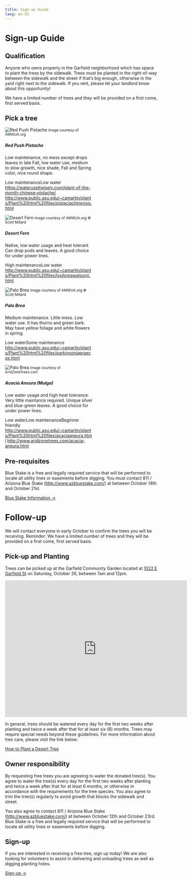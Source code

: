 ```yaml
---
title: Sign-up Guide
lang: en-US
---
```


# Sign-up Guide

<contact/>

## Qualification
Anyone who owns property in the Garfield neighborhood which has space to plant the trees by the sidewalk. Trees must be planted in the right-of-way between the sidewalk and the street if that’s big enough, otherwise in the yard right next to the sidewalk. If you rent, please let your landlord know about this opportunity!

<div class="alert alert-warning">We have a limited number of trees and they will be provided on a first come, first served basis.</div>

## Pick a tree

<div class="container">
  <div class="row mb-2 mt-2">
    <div class="col-sm mt-2">
      <div class="card" style="width: 18rem;">
        <img src="http://www.amwua.org/plants/pictures/pistacia_chinensis_4.jpg" class="card-img-top" alt="Red Push Pistache">
        <small class="text-muted ml-2">Image courtesy of AMWUA.org</small>
        <div class="card-body">
          <h5 class="card-title">Red Push Pistache</h5>
          <p class="card-text">
            Low maintenance, no mess except drops leaves in late Fall, low water use, medium to slow growth, nice shade, Fall and Spring color, nice round shape.
            <div>
              <span class="badge badge-success m-1">Low maintenance</span><span class="badge badge-success m-1">Low water</span>
            </div>
            <a href="https://wateruseitwisely.com/plant-of-the-month-chinese-pistache/" target="_blank">https://wateruseitwisely.com/plant-of-the-month-chinese-pistache/</a>
            <a href="http://www.public.asu.edu/~camartin/plants/Plant%20html%20files/pistaciachinensis.html" target="_blank">http://www.public.asu.edu/~camartin/plants/Plant%20html%20files/pistaciachinensis.html</a>
          </p>
        </div>
      </div>
    </div>
    <div class="col-sm mt-2">
      <div class="card" style="width: 18rem;">
        <img src="http://www.amwua.org/plants/pictures/sm_l_microphylla_v._thornberi_1.jpg" class="card-img-top" alt="Desert Fern">
        <small class="text-muted ml-2">Image courtesy of AMWUA.org © Scott Millard</small>
        <div class="card-body">
          <h5 class="card-title">Desert Fern</h5>
          <p class="card-text">
            Native, low water usage and heat tolerant. Can drop pods and leaves. A good choice for under power lines.
            <div>
              <span class="badge badge-danger m-1">High maintenance</span><span class="badge badge-success m-1">Low water</span>
            </div>
            <a href="http://www.public.asu.edu/~camartin/plants/Plant%20html%20files/lysilomawatsonii.html" target="_blank">http://www.public.asu.edu/~camartin/plants/Plant%20html%20files/lysilomawatsonii.html</a>
          </p>
        </div>
      </div>
    </div>
    <div class="col-sm mt-2">
      <div class="card" style="width: 18rem;">
        <img src="http://www.amwua.org/plants/pictures/sm_c_praecox_1.jpg" class="card-img-top" alt="Palo Brea">
        <small class="text-muted ml-2">Image courtesy of AMWUA.org © Scott Millard</small>
        <div class="card-body">
          <h5 class="card-title">Palo Brea</h5>
          <p class="card-text">
            Medium maintenance. Little mess. Low water use. It has thorns and green bark. May have yellow foliage and white flowers in spring.
            <div>
              <span class="badge badge-success m-1">Low water</span><span class="badge badge-warning m-1">Some maintenance</span>
            </div>
            <a href="http://www.public.asu.edu/~camartin/plants/Plant%20html%20files/parkinsoniapraecox.html" target="_blank">http://www.public.asu.edu/~camartin/plants/Plant%20html%20files/parkinsoniapraecox.html</a>
          </p>
        </div>
      </div>
    </div>
    <div class="col-sm mt-2">
      <div class="card" style="width: 18rem;">
        <img src="http://www.aridzonetrees.com/images/dsc00429.jpg?crc=523800267" class="card-img-top" alt="Palo Brea">
        <small class="text-muted ml-2">Image courtesy of AridZoneTrees.com</small>
        <div class="card-body">
          <h5 class="card-title">Acacia Aneura (Mulga)</h5>
          <p class="card-text">
            Low water usage and high heat tolerance. Very little maintance required. Unique silver and blue-green leaves. A good choice for under power lines.
            <div>
              <span class="badge badge-success m-1">Low water</span><span class="badge badge-success m-1">Low maintenance</span><span class="badge badge-success m-1">Beginner friendly</span>
            </div>
            <a href="http://www.public.asu.edu/~camartin/plants/Plant%20html%20files/acaciaaneura.html" target="_blank">http://www.public.asu.edu/~camartin/plants/Plant%20html%20files/acaciaaneura.html</a>
            <a href="http://www.aridzonetrees.com/acacia-aneura.html" target="_blank">http://www.aridzonetrees.com/acacia-aneura.html</a>
          </p>
        </div>
      </div>
    </div>

  </div>
</div>

## Pre-requisites
Blue Stake is a free and legally required service that will be performed to locate all utility lines or easements before digging. You must contact 811 / Arizona Blue Stake (<http://www.azbluestake.com/>) at between October 14th and October 21st. 

<a href='/bluestake.html' class='button'>Blue Stake Information →</a>

# Follow-up
We will contact everyone in early October to confirm the trees you will be receiving. Reminder: We have a limited number of trees and they will be provided on a first come, first served basis.

## Pick-up and Planting
Trees can be picked up at the Garfield Community Garden located at [1022 E Garfield St](https://goo.gl/maps/GPhamjwMag4xHzJ38) on Saturday, October 26, between 7am and 12pm.

<iframe src="https://www.google.com/maps/embed?pb=!1m18!1m12!1m3!1d416.0840550166744!2d-112.06033062160766!3d33.4578395525165!2m3!1f0!2f0!3f0!3m2!1i1024!2i768!4f13.1!3m3!1m2!1s0x872b13e4c4ee41c1%3A0x8618ef33b7b18eef!2sGarfield+Community+Garden!5e0!3m2!1sen!2sus!4v1566150316405!5m2!1sen!2sus" width="600" height="450" frameborder="0" style="border:0" allowfullscreen></iframe>

In general, trees should be watered every day for the first two weeks after planting and twice a week after that for at least six (6) months. Trees may require special needs beyond these guidelines. For more information about tree care, please visit the link below:

[How to Plant a Desert Tree](https://www.desertharvesters.org/native-tree-information/how-to-plant-a-desert-tree/)

## Owner responsibility
By requesting free trees you are agreeing to water the donated tree(s). You agree to water the tree(s) every day for the first two weeks after planting and twice a week after that for at least 6 months, or otherwise in accordance with the requirements for the tree species. You also agree to trim the tree(s) regularly to avoid growth that blocks the sidewalk and street.

You also agree to contact 811 / Arizona Blue Stake (<http://www.azbluestake.com/>) at between October 12th and October 23rd.  Blue Stake is a free and legally required service that will be performed to locate all utility lines or easements before digging.

## Sign-up
If you are interested in receiving a free tree, sign up today! We are also looking for volunteers to assist in delivering and unloading trees as well as digging planting holes.

<a href='https://docs.google.com/forms/d/e/1FAIpQLSdSvuDttkLXasnhSrp7QOiP7djPwWJ_-DfRNR8BemYqYaoMgQ/viewform?usp=sf_link' target='_blank' class='button'>Sign-up →</a>
<Footer/>
<style lang='stylus'>
.button 
    display: inline-block
    font-size: 1.2rem
    color: #fff
    background-color: #3eaf7c
    padding: 0.8rem 1.6rem
    border-radius: 4px
    transition: background-color 0.1s ease
    box-sizing: border-box
    border-bottom: 1px solid #389d70
.button:hover
  text-decoration: none
  background-color: #4abf8a
  color: #fff
</style>